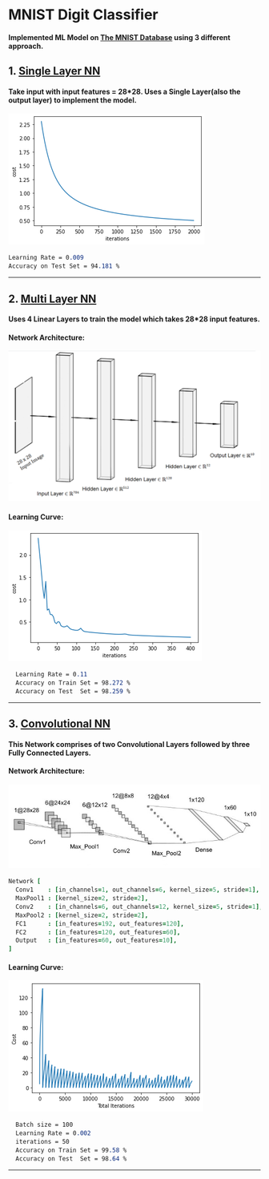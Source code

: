 # MNIST Digit Classifier

#### Implemented ML Model on [The MNIST Database](http://yann.lecun.com/exdb/mnist/) using 3 different approach.

## 1. [Single Layer NN](https://github.com/ABD-01/MNIST/blob/main/Single%20Layer%20Model/MNIST_Single%20Layer.ipynb)
####  Take input with input features = 28*28. Uses a Single Layer(also the output layer) to implement the model.
  ![Cost vs No. of Iterations](https://github.com/ABD-01/MNIST/blob/main/Single%20Layer%20Model/SingleCost.png)
  
```css
Learning Rate = 0.009  
Accuracy on Test Set = 94.181 %
```

---

## 2. [Multi Layer NN](https://github.com/ABD-01/MNIST/blob/main/Multi%20Layer%20Model/MNIST_Using_Multi_Layer.ipynb)
####  Uses 4 Linear Layers to train the model which takes 28*28 input features.

#### Network Architecture:
<img src='https://github.com/ABD-01/MNIST/blob/main/Multi%20Layer%20Model/MultiLayerModel.png' alt='MultiLayerArchitecture' width='784'>

#### Learning Curve:
  ![Cost vs No. of Iterations](https://github.com/ABD-01/MNIST/blob/main/Multi%20Layer%20Model/MultiCost.png)
  
```css
  Learning Rate = 0.11
  Accuracy on Train Set = 98.272 %
  Accuracy on Test  Set = 98.259 %
```

---

## 3. [Convolutional NN](https://github.com/ABD-01/MNIST/blob/main/CNN%20Model/MNIST_using_CNN_in_pytorch.ipynb)
#### This Network comprises of two Convolutional Layers followed by three Fully Connected Layers.

#### Network Architecture:
<img src='https://github.com/ABD-01/MNIST/blob/main/CNN%20Model/cnn_arch.jpg' alt='CNNArchitecture' width='784'>

```coffeescript
Network [
  Conv1    : [in_channels=1, out_channels=6, kernel_size=5, stride=1],
  MaxPool1 : [kernel_size=2, stride=2],
  Conv2    : [in_channels=6, out_channels=12, kernel_size=5, stride=1],
  MaxPool2 : [kernel_size=2, stride=2],
  FC1      : [in_features=192, out_features=120],
  FC2      : [in_features=120, out_features=60],
  Output   : [in_features=60, out_features=10],
]
```

#### Learning Curve:
  ![Cost vs No. of Iterations](https://github.com/ABD-01/MNIST/blob/main/CNN%20Model/CNN_Cost.png)
  
```css
  Batch size = 100
  Learning Rate = 0.002
  iterations = 50
  Accuracy on Train Set = 99.58 %
  Accuracy on Test  Set = 98.64 %
```

---
